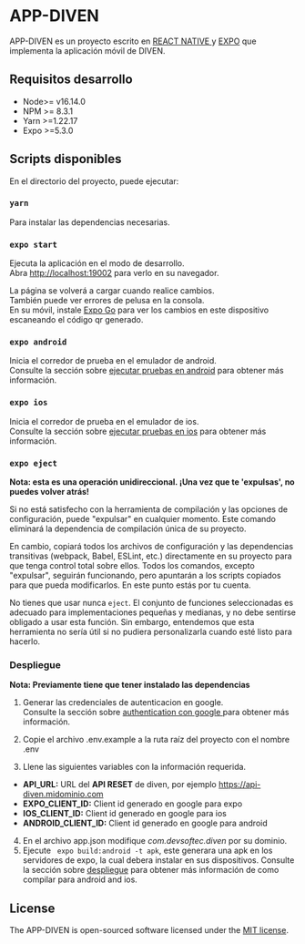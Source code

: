 # APP-DIVEN

APP-DIVEN es un proyecto escrito en [REACT NATIVE ](https://reactnative.dev/docs/getting-started) y [EXPO](https://docs.expo.dev/#quick-start) que implementa la aplicación móvil de DIVEN.

## Requisitos desarrollo

- Node>= v16.14.0
- NPM >= 8.3.1
- Yarn >=1.22.17
- Expo >=5.3.0


## Scripts disponibles

En el directorio del proyecto, puede ejecutar:

### `yarn`

Para instalar las dependencias necesarias.

### `expo start`

Ejecuta la aplicación en el modo de desarrollo.\
Abra [http://localhost:19002](http://localhost:19002) para verlo en su navegador.

La página se volverá a cargar cuando realice cambios.\
También puede ver errores de pelusa en la consola.\
En su móvil, instale [Expo Go](https://play.google.com/store/apps/details?id=host.exp.exponent&hl=en&gl=US) para ver los cambios en este dispositivo escaneando el código qr generado.

### `expo android`

Inicia el corredor de prueba en el emulador de android.\
Consulte la sección sobre [ejecutar pruebas en android](https://docs.expo.dev/workflow/android-studio-emulator/) para obtener más información.

### `expo ios`

Inicia el corredor de prueba en el emulador de ios.\
Consulte la sección sobre [ejecutar pruebas en ios](https://docs.expo.dev/workflow/ios-simulator/) para obtener más información.


### `expo eject`

**Nota: esta es una operación unidireccional. ¡Una vez que te 'expulsas', no puedes volver atrás!**

Si no está satisfecho con la herramienta de compilación y las opciones de configuración, puede "expulsar" en cualquier momento. Este comando eliminará la dependencia de compilación única de su proyecto.

En cambio, copiará todos los archivos de configuración y las dependencias transitivas (webpack, Babel, ESLint, etc.) directamente en su proyecto para que tenga control total sobre ellos. Todos los comandos, excepto "expulsar", seguirán funcionando, pero apuntarán a los scripts copiados para que pueda modificarlos. En este punto estás por tu cuenta.

No tienes que usar nunca `eject`. El conjunto de funciones seleccionadas es adecuado para implementaciones pequeñas y medianas, y no debe sentirse obligado a usar esta función. Sin embargo, entendemos que esta herramienta no sería útil si no pudiera personalizarla cuando esté listo para hacerlo.


### Despliegue

**Nota: Previamente tiene que tener instalado las dependencias**

1. Generar las credenciales de autenticacion en google.\
   Consulte la sección sobre [authentication con google ](https://docs.expo.dev/guides/authentication/#google) para obtener más información.

3. Copie el archivo .env.example a la ruta raíz del proyecto con el nombre .env

4. Llene las siguientes variables con la información requerida.

  - **API_URL:**  URL del **API RESET** de diven, por ejemplo https://api-diven.midominio.com
  - **EXPO_CLIENT_ID:** Client id generado en google para expo
  - **IOS_CLIENT_ID:** Client id generado en google para ios
  - **ANDROID_CLIENT_ID:** Client id generado en google para android

4. En el archivo app.json modifique *com.devsoftec.diven* por su dominio.
5. Ejecute ` expo build:android -t apk`, este generara una apk en los servidores de expo, la cual debera instalar en sus dispositivos.
   Consulte la sección sobre [despliegue](https://docs.expo.dev/build/introduction/) para obtener más información de como compilar para android and ios.

## License
The APP-DIVEN is open-sourced software licensed under the [MIT license](https://opensource.org/licenses/MIT).



